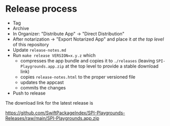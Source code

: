 # Release process

- Tag
- Archive
- In Organizer: "Distribute App" -> "Direct Distribution"
- After notarization → "Export Notarized App" and place it _at the top level_ of this repository
- Update `release-notes.md`
- Run `make release VERSION=x.y.z` which
  - compresses the app bundle and copies it to `./releases` (leaving `SPI-Playgrounds.app.zip` at the top level to provide a stable download link)
  - copies `release-notes.html` to the proper versioned file
  - updates the appcast
  - commits the changes
- Push to release

The download link for the latest release is

https://github.com/SwiftPackageIndex/SPI-Playgrounds-Releases/raw/main/SPI-Playgrounds.app.zip
